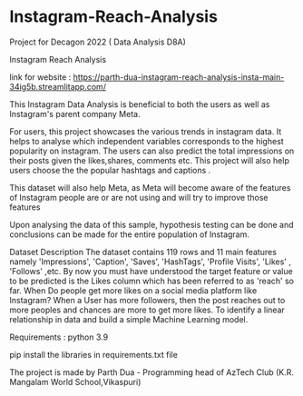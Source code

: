 # Instagram-Reach-Analysis
Project for Decagon 2022 ( Data Analysis D8A)

Instagram Reach Analysis

link for website :
https://parth-dua-instagram-reach-analysis-insta-main-34ig5b.streamlitapp.com/

This Instagram Data Analysis is beneficial to both the users as well as Instagram's parent company Meta.

For users, this project showcases the various trends in instagram data. It helps to analyse which independent variables corresponds to the highest popularity on instagram. The users can also predict the total impressions on their posts given the likes,shares, comments etc. This project will also help users choose the the popular hashtags and captions .

This dataset will also help Meta, as Meta will become aware of the features of Instagram people are or are not using and will try to improve those features

Upon analysing the data of this sample, hypothesis testing can be done and conclusions can be made for the entire population of Instagram.

Dataset Description
The dataset contains 119 rows and 11 main features namely 'Impressions', 'Caption', 'Saves', 'HashTags', 'Profile Visits', 'Likes' , 'Follows' ,etc. By now you must have understood the target feature or value to be predicted is the Likes column which has been referred to as 'reach' so far. When Do people get more likes on a social media platform like Instagram? When a User has more followers, then the post reaches out to more peoples and chances are more to get more likes. To identify a linear relationship in data and build a simple Machine Learning model.



Requirements : 
python 3.9

pip install the libraries in requirements.txt file

The project is made by Parth Dua - Programming head of AzTech Club (K.R. Mangalam World School,Vikaspuri)
